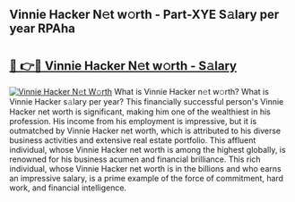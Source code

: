 ## Vinnie Hacker N𝚎t w𝚘rth - Part-XYE S𝚊lary per year RPAha

# <h2><a href="http://gc3xini.nevu.top/?p=Vinnie+Hacker">🔗 👉🔴 Vinnie Hacker N𝚎t w𝚘rth - S𝚊lary</a></h2>

[![Vinnie Hacker N𝚎t W𝚘rth](https://i.imgur.com/Oavwk0R.jpeg)](http://gc3xini.nevu.top/?p=Vinnie+Hacker)
What is Vinnie Hacker n𝚎t w𝚘rth? What is Vinnie Hacker s𝚊lary per year?
This financially successful person's Vinnie Hacker net worth is significant, making him one of the wealthiest in his profession. His income from his employment is impressive, but it is outmatched by Vinnie Hacker net worth, which is attributed to his diverse business activities and extensive real estate portfolio. This affluent individual, whose Vinnie Hacker net worth is among the highest globally, is renowned for his business acumen and financial brilliance. This rich individual, whose Vinnie Hacker net worth is in the billions and who earns an impressive salary, is a prime example of the force of commitment, hard work, and financial intelligence.
